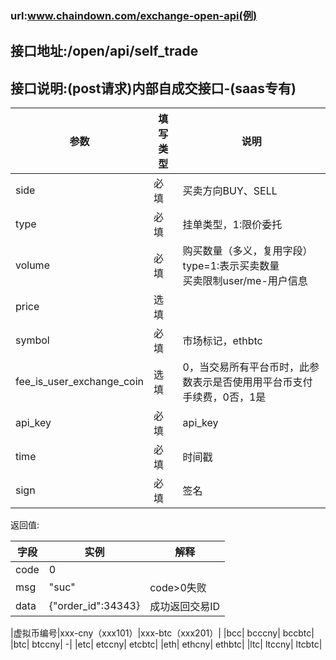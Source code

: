### url:www.chaindown.com/exchange-open-api(例)## 接口地址:/open/api/self_trade## 接口说明:(post请求)内部自成交接口-(saas专有)|参数|	填写类型|	说明||------------|--------|--------------------------------------||side|	必填|	买卖方向BUY、SELL||type|	必填|	挂单类型，1:限价委托||volume| 	必填|	购买数量（多义，复用字段）<br>type=1:表示买卖数量<br>买卖限制user/me-用户信息||price|	选填|	 |symbol|	必填|	市场标记，ethbtc||fee_is_user_exchange_coin|	选填|	0，当交易所有平台币时，此参数表示是否使用用平台币支付手续费，0否，1是||api_key|	必填|	api_key||time|	必填|	时间戳||sign|	必填|	签名|返回值:|字段|	实例|	解释||------------|--------|---------------||code|	0|	 |msg|	"suc"|	code>0失败||data|	{"order_id":34343}|成功返回交易ID||虚拟币编号|xxx-cny（xxx101）|xxx-btc（xxx201）||bcc|	bcccny|	bccbtc||btc|	btccny|	-||etc|	etccny|	etcbtc||eth|	ethcny|	ethbtc||ltc|	ltccny|	ltcbtc|